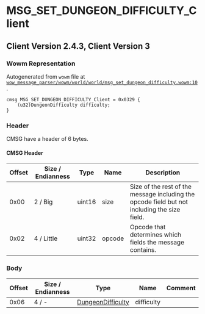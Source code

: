 # MSG_SET_DUNGEON_DIFFICULTY_Client

## Client Version 2.4.3, Client Version 3

### Wowm Representation

Autogenerated from `wowm` file at [`wow_message_parser/wowm/world/world/msg_set_dungeon_difficulty.wowm:10`](https://github.com/gtker/wow_messages/tree/main/wow_message_parser/wowm/world/world/msg_set_dungeon_difficulty.wowm#L10).
```rust,ignore
cmsg MSG_SET_DUNGEON_DIFFICULTY_Client = 0x0329 {
    (u32)DungeonDifficulty difficulty;
}
```
### Header

CMSG have a header of 6 bytes.

#### CMSG Header

| Offset | Size / Endianness | Type   | Name   | Description |
| ------ | ----------------- | ------ | ------ | ----------- |
| 0x00   | 2 / Big           | uint16 | size   | Size of the rest of the message including the opcode field but not including the size field.|
| 0x02   | 4 / Little        | uint32 | opcode | Opcode that determines which fields the message contains.|

### Body

| Offset | Size / Endianness | Type | Name | Comment |
| ------ | ----------------- | ---- | ---- | ------- |
| 0x06 | 4 / - | [DungeonDifficulty](dungeondifficulty.md) | difficulty |  |

